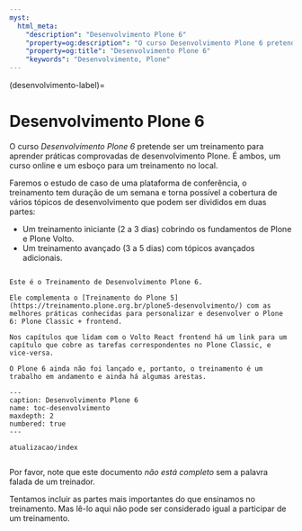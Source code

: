 ```yaml
---
myst:
  html_meta:
    "description": "Desenvolvimento Plone 6"
    "property=og:description": "O curso Desenvolvimento Plone 6 pretende ser um treinamento para aprender práticas comprovadas de desenvolvimento Plone"
    "property=og:title": "Desenvolvimento Plone 6"
    "keywords": "Desenvolvimento, Plone"
---
```


(desenvolvimento-label)=

# Desenvolvimento Plone 6

O curso *Desenvolvimento Plone 6* pretende ser um treinamento para aprender práticas comprovadas de desenvolvimento Plone. É ambos, um curso online e um esboço para um treinamento no local.

Faremos o estudo de caso de uma plataforma de conferência, o treinamento tem duração de um semana e torna possível a cobertura de vários tópicos de desenvolvimento que podem ser divididos em duas partes:

- Um treinamento iniciante (2 a 3 dias) cobrindo os fundamentos de Plone e Plone Volto.
- Um treinamento avançado (3 a 5 dias) com tópicos avançados adicionais.

```{Observação}

Este é o Treinamento de Desenvolvimento Plone 6.

Ele complementa o [Treinamento do Plone 5](https://treinamento.plone.org.br/plone5-desenvolvimento/) com as melhores práticas conhecidas para personalizar e desenvolver o Plone 6: Plone Classic + frontend.

Nos capítulos que lidam com o Volto React frontend há um link para um capítulo que cobre as tarefas correspondentes no Plone Classic, e vice-versa.

O Plone 6 ainda não foi lançado e, portanto, o treinamento é um trabalho em andamento e ainda há algumas arestas.

```

```{toctree}
---
caption: Desenvolvimento Plone 6
name: toc-desenvolvimento
maxdepth: 2
numbered: true
---

atualizacao/index


```

Por favor, note que este documento *não está completo* sem a palavra falada de um treinador.

Tentamos incluir as partes mais importantes do que ensinamos no treinamento. Mas lê-lo aqui não pode ser considerado igual a participar de um treinamento.

